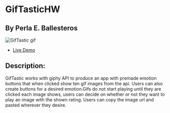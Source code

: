 # GifTasticHW
## By Perla E. Ballesteros

![GifTastic gif](./assets/images/gifTastic.gif)
* [Live Demo](https://perlaballesteros.github.io/GifTasticHW/)

## Description:
GifTastic works with giphy API to produce an app with premade emotion buttons that when clicked show ten gif images from the api. Users can also create buttons for a desired emotion.Gifs do not start playing until they are clicked each image shows, users can decide on whether or not they want to play an image with the shown rating. Users can copy the image url and pasted wherever they desire.
